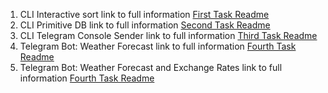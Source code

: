 1.  CLI Interactive sort link to full information
    [First Task Readme](./01_cli_interactive_sort/readme.md)
2.  CLI Primitive DB link to full information [Second Task Readme](./01_cli_primitive_db/readme.md)
3.  CLI Telegram Console Sender link to full information
    [Third Task Readme](./02_cli_telegram_console_sender/readme.md)
4.  Telegram Bot: Weather Forecast link to full information
    [Fourth Task Readme](./03_telegram_bot_weather_forecast/readme.md)
5.  Telegram Bot: Weather Forecast and Exchange Rates link to full information
    [Fourth Task Readme](./04_telegram_bot_exchange_rates/readme.md)

